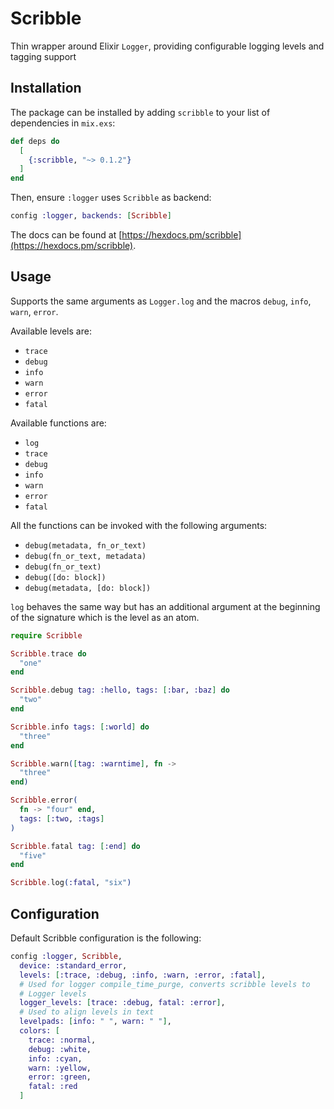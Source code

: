# Scribble

Thin wrapper around Elixir `Logger`, providing configurable logging
levels and tagging support

## Installation

The package can be installed by adding `scribble` to your list of
dependencies in `mix.exs`:

```elixir
def deps do
  [
    {:scribble, "~> 0.1.2"}
  ]
end
```

Then, ensure `:logger` uses `Scribble` as backend:

```elixir
config :logger, backends: [Scribble]
```

The docs can
be found at [https://hexdocs.pm/scribble](https://hexdocs.pm/scribble).

## Usage

Supports the same arguments as `Logger.log` and the macros `debug`,
`info`, `warn`, `error`.

Available levels are:

- `trace`
- `debug`
- `info`
- `warn`
- `error`
- `fatal`

Available functions are:

- `log`
- `trace`
- `debug`
- `info`
- `warn`
- `error`
- `fatal`

All the functions can be invoked with the following arguments:

- `debug(metadata, fn_or_text)`
- `debug(fn_or_text, metadata)`
- `debug(fn_or_text)`
- `debug([do: block])`
- `debug(metadata, [do: block])`

`log` behaves the same way but has an additional argument at the
beginning of the signature which is the level as an atom.

```elixir
require Scribble

Scribble.trace do
  "one"
end

Scribble.debug tag: :hello, tags: [:bar, :baz] do
  "two"
end

Scribble.info tags: [:world] do
  "three"
end

Scribble.warn([tag: :warntime], fn ->
  "three"
end)

Scribble.error(
  fn -> "four" end,
  tags: [:two, :tags]
)

Scribble.fatal tag: [:end] do
  "five"
end

Scribble.log(:fatal, "six")
```

## Configuration

Default Scribble configuration is the following:

```elixir
config :logger, Scribble,
  device: :standard_error,
  levels: [:trace, :debug, :info, :warn, :error, :fatal],
  # Used for logger compile_time_purge, converts scribble levels to
  # Logger levels
  logger_levels: [trace: :debug, fatal: :error],
  # Used to align levels in text
  levelpads: [info: " ", warn: " "],
  colors: [
    trace: :normal,
    debug: :white,
    info: :cyan,
    warn: :yellow,
    error: :green,
    fatal: :red
  ]
```
